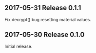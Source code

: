 ## 2017-05-31  Release 0.1.1

Fix decrypt() bug resetting material values.

## 2017-05-30  Release 0.1.0

Initial release.
